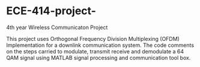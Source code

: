 # ECE-414-project-

4th year Wireless Communicaton Project 

This project uses Orthogonal Frequency Division Multiplexing (OFDM) Implementation for a downlink communication system. 
The code comments on the steps carried to modulate, transmit receive and demodulate a 64 QAM signal using MATLAB signal processing and communication tool box. 
